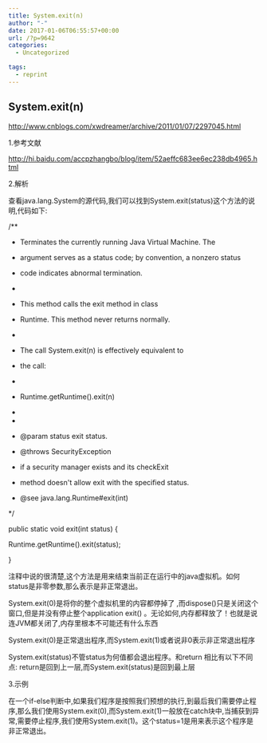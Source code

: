 ```yaml
---
title: System.exit(n)
author: "-"
date: 2017-01-06T06:55:57+00:00
url: /?p=9642
categories:
  - Uncategorized

tags:
  - reprint
---
```

## System.exit(n)
http://www.cnblogs.com/xwdreamer/archive/2011/01/07/2297045.html

1.参考文献
  
http://hi.baidu.com/accpzhangbo/blog/item/52aeffc683ee6ec238db4965.html

2.解析
  
查看java.lang.System的源代码,我们可以找到System.exit(status)这个方法的说明,代码如下: 
  
/**
  
* Terminates the currently running Java Virtual Machine. The
  
* argument serves as a status code; by convention, a nonzero status
  
* code indicates abnormal termination.
  
* 
  
* This method calls the exit method in class
  
* Runtime. This method never returns normally.
  
* 
  
* The call System.exit(n) is effectively equivalent to
  
* the call:
  
* 
  
* Runtime.getRuntime().exit(n)
  
* 
  
*
  
* @param status exit status.
  
* @throws SecurityException
  
* if a security manager exists and its checkExit
  
* method doesn't allow exit with the specified status.
  
* @see java.lang.Runtime#exit(int)
  
*/
  
public static void exit(int status) {
  
Runtime.getRuntime().exit(status);
  
}

注释中说的很清楚,这个方法是用来结束当前正在运行中的java虚拟机。如何status是非零参数,那么表示是非正常退出。

System.exit(0)是将你的整个虚拟机里的内容都停掉了 ,而dispose()只是关闭这个窗口,但是并没有停止整个application exit() 。无论如何,内存都释放了！也就是说连JVM都关闭了,内存里根本不可能还有什么东西
  
System.exit(0)是正常退出程序,而System.exit(1)或者说非0表示非正常退出程序
  
System.exit(status)不管status为何值都会退出程序。和return 相比有以下不同点: return是回到上一层,而System.exit(status)是回到最上层
  
3.示例
  
在一个if-else判断中,如果我们程序是按照我们预想的执行,到最后我们需要停止程序,那么我们使用System.exit(0),而System.exit(1)一般放在catch块中,当捕获到异常,需要停止程序,我们使用System.exit(1)。这个status=1是用来表示这个程序是非正常退出。